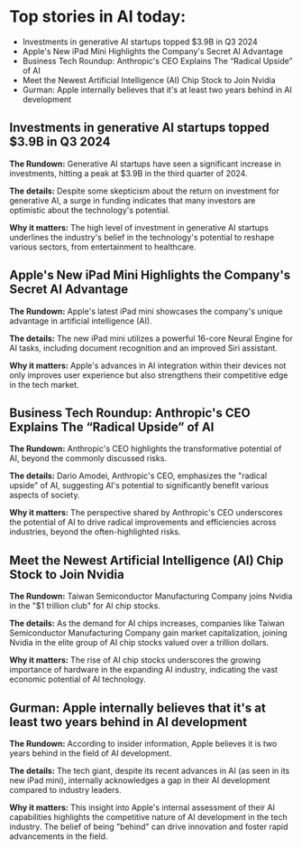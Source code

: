 # Top stories in AI today:

- Investments in generative AI startups topped $3.9B in Q3 2024 
- Apple's New iPad Mini Highlights the Company's Secret AI Advantage
- Business Tech Roundup: Anthropic's CEO Explains The “Radical Upside” of AI
- Meet the Newest Artificial Intelligence (AI) Chip Stock to Join Nvidia
- Gurman: Apple internally believes that it's at least two years behind in AI development

## Investments in generative AI startups topped $3.9B in Q3 2024 

**The Rundown:**
Generative AI startups have seen a significant increase in investments, hitting a peak at $3.9B in the third quarter of 2024.

**The details:**
Despite some skepticism about the return on investment for generative AI, a surge in funding indicates that many investors are optimistic about the technology's potential.

**Why it matters:**
The high level of investment in generative AI startups underlines the industry's belief in the technology's potential to reshape various sectors, from entertainment to healthcare.

## Apple's New iPad Mini Highlights the Company's Secret AI Advantage

**The Rundown:**
Apple's latest iPad mini showcases the company's unique advantage in artificial intelligence (AI).

**The details:**
The new iPad mini utilizes a powerful 16-core Neural Engine for AI tasks, including document recognition and an improved Siri assistant.

**Why it matters:**
Apple's advances in AI integration within their devices not only improves user experience but also strengthens their competitive edge in the tech market.

## Business Tech Roundup: Anthropic's CEO Explains The “Radical Upside” of AI

**The Rundown:**
Anthropic's CEO highlights the transformative potential of AI, beyond the commonly discussed risks.

**The details:**
Dario Amodei, Anthropic's CEO, emphasizes the "radical upside" of AI, suggesting AI's potential to significantly benefit various aspects of society.

**Why it matters:**
The perspective shared by Anthropic's CEO underscores the potential of AI to drive radical improvements and efficiencies across industries, beyond the often-highlighted risks.

## Meet the Newest Artificial Intelligence (AI) Chip Stock to Join Nvidia

**The Rundown:**
Taiwan Semiconductor Manufacturing Company joins Nvidia in the "$1 trillion club" for AI chip stocks.

**The details:**
As the demand for AI chips increases, companies like Taiwan Semiconductor Manufacturing Company gain market capitalization, joining Nvidia in the elite group of AI chip stocks valued over a trillion dollars.

**Why it matters:**
The rise of AI chip stocks underscores the growing importance of hardware in the expanding AI industry, indicating the vast economic potential of AI technology.

## Gurman: Apple internally believes that it's at least two years behind in AI development

**The Rundown:**
According to insider information, Apple believes it is two years behind in the field of AI development.

**The details:**
The tech giant, despite its recent advances in AI (as seen in its new iPad mini), internally acknowledges a gap in their AI development compared to industry leaders.

**Why it matters:**
This insight into Apple's internal assessment of their AI capabilities highlights the competitive nature of AI development in the tech industry. The belief of being "behind" can drive innovation and foster rapid advancements in the field.